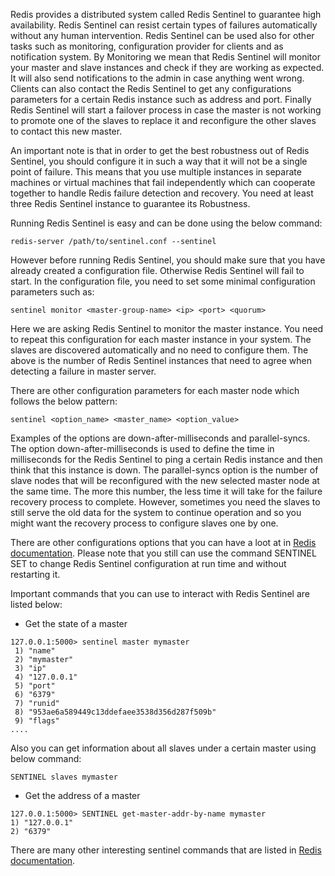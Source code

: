Redis provides a distributed system called Redis Sentinel to guarantee high availability. Redis Sentinel can resist certain types of failures automatically without any human intervention. Redis Sentinel can be used also for other tasks such as monitoring, configuration provider for clients and as notification system. By Monitoring we mean that Redis Sentinel will monitor your master and slave instances and check if they are working as expected. It will also send notifications to the admin in case anything went wrong. Clients can also contact the Redis Sentinel to get any configurations parameters for a certain Redis instance such as address and port. Finally Redis Sentinel will start a failover process in case the master is not working to promote one of the slaves to replace it and reconfigure the other slaves to contact this new master.

An important note is that in order to get the best robustness out of Redis Sentinel, you should configure it in such a way that it will not be a single point of failure. This means that you use multiple instances in separate machines or virtual machines that fail independently which can cooperate together to handle Redis failure detection and recovery.  You need at least three Redis Sentinel instance to guarantee its Robustness. 

Running Redis Sentinel is easy and can be done using the below command:

````
redis-server /path/to/sentinel.conf --sentinel
````

However before running Redis Sentinel, you should make sure that you have already created a configuration file. Otherwise Redis Sentinel will fail to start. In the configuration file, you need to set some minimal configuration parameters such as:

````
sentinel monitor <master-group-name> <ip> <port> <quorum>
````

Here we are asking Redis Sentinel to monitor the master instance. You need to repeat this configuration for each master instance in your system. The slaves are discovered automatically and no need to configure them. The <quorum> above is the number of Redis Sentinel instances that need to agree when detecting a failure in master server. 

There are other configuration parameters for each master node which follows the below pattern:

````
sentinel <option_name> <master_name> <option_value>
````

Examples of the options are down-after-milliseconds and parallel-syncs. The option down-after-milliseconds is used to define the time in milliseconds for the Redis Sentinel to ping a certain Redis instance and then think that this instance is down. The parallel-syncs option is the number of slave nodes that will be reconfigured with the new selected master node at the same time. The more this number, the less time it will take for the failure recovery process to complete. However, sometimes you need the slaves to still serve the old data for the system to continue operation and so you might want the recovery process to configure slaves one by one.

There are other configurations options that you can have a loot at in [Redis documentation](http://redis.io/topics/sentinel). Please note that you still can use the command SENTINEL SET to change Redis Sentinel configuration at run time and without restarting it. 


Important commands that you can use to interact with Redis Sentinel are listed below:

* Get the state of a master

````
127.0.0.1:5000> sentinel master mymaster
 1) "name"
 2) "mymaster"
 3) "ip"
 4) "127.0.0.1"
 5) "port"
 6) "6379"
 7) "runid"
 8) "953ae6a589449c13ddefaee3538d356d287f509b"
 9) "flags"
....
````

Also you can get information about all slaves under a certain master using below command:

````
SENTINEL slaves mymaster
````

* Get the address of a master


````
127.0.0.1:5000> SENTINEL get-master-addr-by-name mymaster
1) "127.0.0.1"
2) "6379"
````


There are many other interesting sentinel commands that are listed in [Redis documentation](http://redis.io/topics/sentinel).



